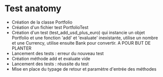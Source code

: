 # Test anatomy

- Création de la classe Portfolio
- Création d'un fichier test PortfolioTest
- Création d'un test (test_add_usd_plus_euro) qui instancie un objet Portfolio et une fonction 'add' et 'evaluate' inexistante, utilise un nombre et une Currency, utilise ensuite Bank pour convertir. A POUR BUT DE PLANTER
- Lancement des tests : erreur du nouveau test
- Création méthode add et evaluate vide
- Lancement des tests : réussite du test
- Mise en place du typage de retour et paramètre d'entrée des méthodes